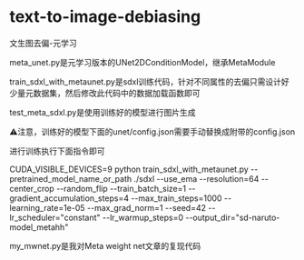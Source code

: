# text-to-image-debiasing

文生图去偏-元学习

meta_unet.py是元学习版本的UNet2DConditionModel，继承MetaModule

train_sdxl_with_metaunet.py是sdxl训练代码，针对不同属性的去偏只需设计好少量元数据集，然后修改此代码中的数据加载函数即可

test_meta_sdxl.py是使用训练好的模型进行图片生成

⚠️注意，训练好的模型下面的unet/config.json需要手动替换成附带的config.json

进行训练执行下面指令即可


CUDA_VISIBLE_DEVICES=9 python train_sdxl_with_metaunet.py   --pretrained_model_name_or_path ./sdxl   --use_ema   --resolution=64   --center_crop   --random_flip   --train_batch_size=1   --gradient_accumulation_steps=4   --max_train_steps=1000   --learning_rate=1e-05   --max_grad_norm=1   --seed=42   --lr_scheduler="constant"   --lr_warmup_steps=0   --output_dir="sd-naruto-model_metahh"


my_mwnet.py是我对Meta weight net文章的复现代码
